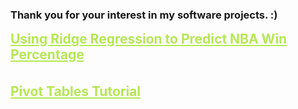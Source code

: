 ### Thank you for your interest in my software projects. :)

<h2 style="margin: 0;"><a href="/DataScience/RidgeRegressionNBA" target="_blank" style="color:#B5E853">Using Ridge Regression to Predict NBA Win Percentage</a></h2>
<br/><br/>
<h2 style="margin: 0;"><a href="/AdvancedDataScience/PivotTables" target="_blank" style="color:#B5E853">Pivot Tables Tutorial</a></h2>
